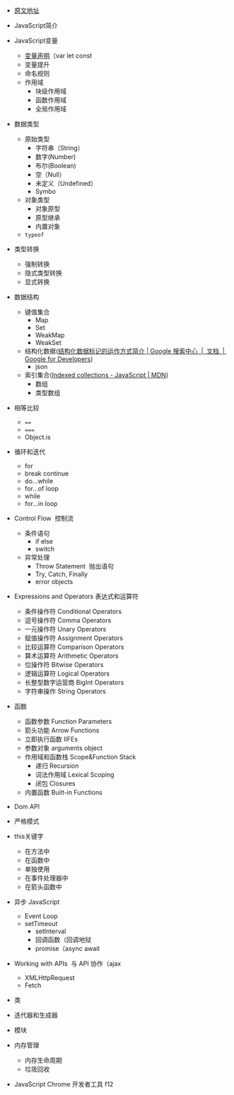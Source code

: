 + [原文地址](https://roadmap.sh/javascript)
+ JavaScript简介
+ JavaScript变量
	+ [变量声明](00-前端/00-核心/JavaScript/01-核心概念/基础语法/变量声明.md)（var let const
	+ 变量提升
	+ 命名规则
	+ 作用域
		+ 块级作用域
		+ 函数作用域
		+ 全局作用域
+ 数据类型
	+ 原始类型
		+ 字符串（String）
		+ 数字(Number)
		+ 布尔(Boolean)
		+ 空（Null）
		+ 未定义（Undefined）
		+ Symbo
	 + 对象类型 
		 + 对象原型
		 + 原型继承
		 + 内置对象
	 + `typeof`
+ 类型转换
	+ 强制转换
	+ 隐式类型转换
	+ 显式转换
+ 数据结构
	+ 键值集合
		+ Map
		+ Set
		+ WeakMap
		+ WeakSet
	+ 结构化数据([结构化数据标记的运作方式简介 \| Google 搜索中心  \|  文档  \|  Google for Developers](https://developers.google.com/search/docs/appearance/structured-data/intro-structured-data?hl=zh-cn))
		+ json
	+ 索引集合([Indexed collections - JavaScript \| MDN](https://developer.mozilla.org/en-US/docs/Web/JavaScript/Guide/Indexed_collections))
		+ 数组
		+ 类型数组
+ 相等比较
	+ `==`
	+ `===`
	+ Object.is
+ 循环和迭代
	+  for
	+ break continue
	+ do...while
	+ for...of loop
	+ while
	+ for...in loop
+ Control Flow  控制流
	+ 条件语句
		+ if else
		+ switch
	+ 异常处理
		+ Throw Statement  抛出语句
		+ Try, Catch, Finally
		+ error objects
+ Expressions and Operators  表达式和运算符
	+ 条件操作符 Conditional Operators
	+ 逗号操作符 Comma Operators
	+ 一元操作符 Unary Operators
	+ 赋值操作符 Assignment Operators
	+ 比较运算符 Comparison Operators
	+ 算术运算符 Arithmetic Operators
	+ 位操作符 Bitwise Operators
	+ 逻辑运算符 Logical Operators
	+ 长整型数字运营商 BigInt Operators
	+ 字符串操作 String Operators
+ 函数
	+ 函数参数  Function Parameters
	+ 箭头功能  Arrow Functions
	+ 立即执行函数  IIFEs
	+ 参数对象  arguments object
	+ 作用域和函数栈  Scope&Function Stack
		+ 递归 Recursion
		+ 词法作用域 Lexical Scoping
		+ 闭包 Closures
	+ 内置函数  Built-in Functions
+ Dom API
+ 严格模式
+ this关键字
	+ 在方法中
	+ 在函数中
	+ 单独使用
	+ 在事件处理器中
	+ 在箭头函数中

+ 异步 JavaScript
  + Event Loop
  + setTimeout
	+ setInterval
	+ 回调函数（回调地狱
	+ promise（async await
+ Working with APIs  与 API 协作（ajax
  + XMLHttpRequest
  + Fetch
+ 类
+ 迭代器和生成器
+ 模块
+ 内存管理
  + 内存生命周期
  + 垃圾回收
+ JavaScript Chrome 开发者工具 f12



